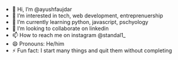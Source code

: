 - 👋 Hi, I’m @ayushfaujdar
- 👀 I’m interested in tech, web development, entreprenuership
- 🌱 I’m currently learning python, javascript, pschyology
- 💞️ I’m looking to collaborate on linkedin
- 📫 How to reach me on instagram @standal1_
- 😄 Pronouns: He/him
- ⚡ Fun fact: I start many things and quit them without completing

<!---
ayushfaujdar/ayushfaujdar is a ✨ special ✨ repository because its `README.md` (this file) appears on your GitHub profile.
You can click the Preview link to take a look at your changes.
--->

